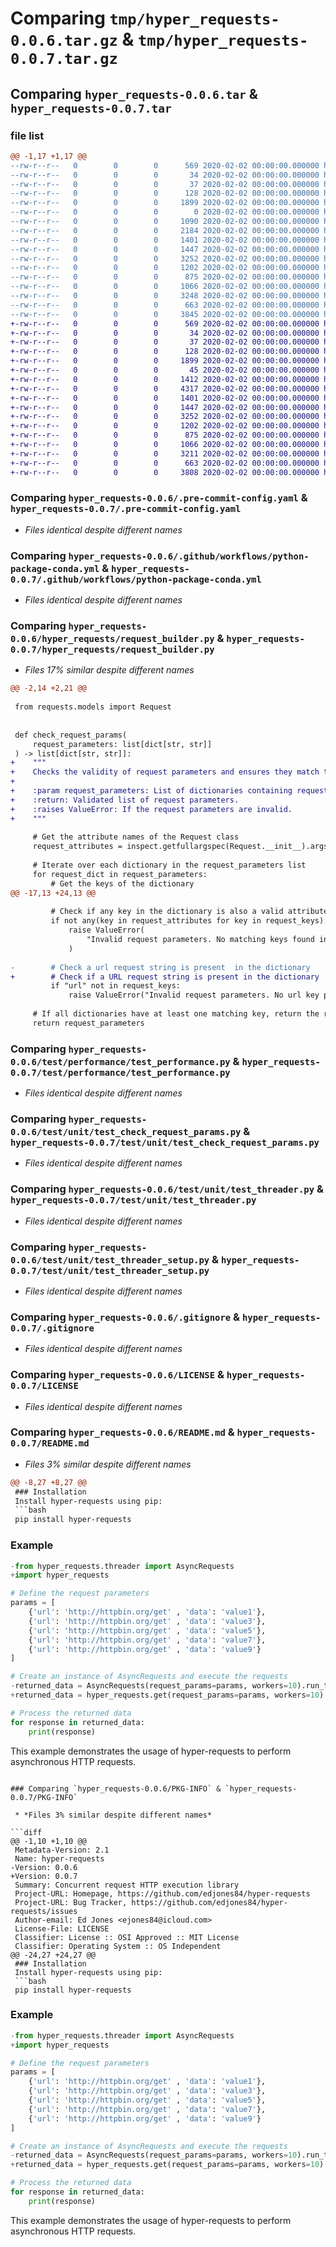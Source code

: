 # Comparing `tmp/hyper_requests-0.0.6.tar.gz` & `tmp/hyper_requests-0.0.7.tar.gz`

## Comparing `hyper_requests-0.0.6.tar` & `hyper_requests-0.0.7.tar`

### file list

```diff
@@ -1,17 +1,17 @@
--rw-r--r--   0        0        0      569 2020-02-02 00:00:00.000000 hyper_requests-0.0.6/.pre-commit-config.yaml
--rw-r--r--   0        0        0       34 2020-02-02 00:00:00.000000 hyper_requests-0.0.6/MANIFEST.in
--rw-r--r--   0        0        0       37 2020-02-02 00:00:00.000000 hyper_requests-0.0.6/requirements.txt
--rw-r--r--   0        0        0      128 2020-02-02 00:00:00.000000 hyper_requests-0.0.6/setup.cfg
--rw-r--r--   0        0        0     1899 2020-02-02 00:00:00.000000 hyper_requests-0.0.6/.github/workflows/python-package-conda.yml
--rw-r--r--   0        0        0        0 2020-02-02 00:00:00.000000 hyper_requests-0.0.6/hyper_requests/__init__.py
--rw-r--r--   0        0        0     1090 2020-02-02 00:00:00.000000 hyper_requests-0.0.6/hyper_requests/request_builder.py
--rw-r--r--   0        0        0     2184 2020-02-02 00:00:00.000000 hyper_requests-0.0.6/hyper_requests/threader.py
--rw-r--r--   0        0        0     1401 2020-02-02 00:00:00.000000 hyper_requests-0.0.6/test/performance/test_performance.py
--rw-r--r--   0        0        0     1447 2020-02-02 00:00:00.000000 hyper_requests-0.0.6/test/unit/test_check_request_params.py
--rw-r--r--   0        0        0     3252 2020-02-02 00:00:00.000000 hyper_requests-0.0.6/test/unit/test_threader.py
--rw-r--r--   0        0        0     1202 2020-02-02 00:00:00.000000 hyper_requests-0.0.6/test/unit/test_threader_setup.py
--rw-r--r--   0        0        0      875 2020-02-02 00:00:00.000000 hyper_requests-0.0.6/.gitignore
--rw-r--r--   0        0        0     1066 2020-02-02 00:00:00.000000 hyper_requests-0.0.6/LICENSE
--rw-r--r--   0        0        0     3248 2020-02-02 00:00:00.000000 hyper_requests-0.0.6/README.md
--rw-r--r--   0        0        0      663 2020-02-02 00:00:00.000000 hyper_requests-0.0.6/pyproject.toml
--rw-r--r--   0        0        0     3845 2020-02-02 00:00:00.000000 hyper_requests-0.0.6/PKG-INFO
+-rw-r--r--   0        0        0      569 2020-02-02 00:00:00.000000 hyper_requests-0.0.7/.pre-commit-config.yaml
+-rw-r--r--   0        0        0       34 2020-02-02 00:00:00.000000 hyper_requests-0.0.7/MANIFEST.in
+-rw-r--r--   0        0        0       37 2020-02-02 00:00:00.000000 hyper_requests-0.0.7/requirements.txt
+-rw-r--r--   0        0        0      128 2020-02-02 00:00:00.000000 hyper_requests-0.0.7/setup.cfg
+-rw-r--r--   0        0        0     1899 2020-02-02 00:00:00.000000 hyper_requests-0.0.7/.github/workflows/python-package-conda.yml
+-rw-r--r--   0        0        0       45 2020-02-02 00:00:00.000000 hyper_requests-0.0.7/hyper_requests/__init__.py
+-rw-r--r--   0        0        0     1412 2020-02-02 00:00:00.000000 hyper_requests-0.0.7/hyper_requests/request_builder.py
+-rw-r--r--   0        0        0     4317 2020-02-02 00:00:00.000000 hyper_requests-0.0.7/hyper_requests/threader.py
+-rw-r--r--   0        0        0     1401 2020-02-02 00:00:00.000000 hyper_requests-0.0.7/test/performance/test_performance.py
+-rw-r--r--   0        0        0     1447 2020-02-02 00:00:00.000000 hyper_requests-0.0.7/test/unit/test_check_request_params.py
+-rw-r--r--   0        0        0     3252 2020-02-02 00:00:00.000000 hyper_requests-0.0.7/test/unit/test_threader.py
+-rw-r--r--   0        0        0     1202 2020-02-02 00:00:00.000000 hyper_requests-0.0.7/test/unit/test_threader_setup.py
+-rw-r--r--   0        0        0      875 2020-02-02 00:00:00.000000 hyper_requests-0.0.7/.gitignore
+-rw-r--r--   0        0        0     1066 2020-02-02 00:00:00.000000 hyper_requests-0.0.7/LICENSE
+-rw-r--r--   0        0        0     3211 2020-02-02 00:00:00.000000 hyper_requests-0.0.7/README.md
+-rw-r--r--   0        0        0      663 2020-02-02 00:00:00.000000 hyper_requests-0.0.7/pyproject.toml
+-rw-r--r--   0        0        0     3808 2020-02-02 00:00:00.000000 hyper_requests-0.0.7/PKG-INFO
```

### Comparing `hyper_requests-0.0.6/.pre-commit-config.yaml` & `hyper_requests-0.0.7/.pre-commit-config.yaml`

 * *Files identical despite different names*

### Comparing `hyper_requests-0.0.6/.github/workflows/python-package-conda.yml` & `hyper_requests-0.0.7/.github/workflows/python-package-conda.yml`

 * *Files identical despite different names*

### Comparing `hyper_requests-0.0.6/hyper_requests/request_builder.py` & `hyper_requests-0.0.7/hyper_requests/request_builder.py`

 * *Files 17% similar despite different names*

```diff
@@ -2,14 +2,21 @@
 
 from requests.models import Request
 
 
 def check_request_params(
     request_parameters: list[dict[str, str]]
 ) -> list[dict[str, str]]:
+    """
+    Checks the validity of request parameters and ensures they match the attributes of the Request class.
+
+    :param request_parameters: List of dictionaries containing request parameters.
+    :return: Validated list of request parameters.
+    :raises ValueError: If the request parameters are invalid.
+    """
 
     # Get the attribute names of the Request class
     request_attributes = inspect.getfullargspec(Request.__init__).args
 
     # Iterate over each dictionary in the request_parameters list
     for request_dict in request_parameters:
         # Get the keys of the dictionary
@@ -17,13 +24,13 @@
 
         # Check if any key in the dictionary is also a valid attribute name of the Request class
         if not any(key in request_attributes for key in request_keys):
             raise ValueError(
                 "Invalid request parameters. No matching keys found in Request class attributes."
             )
 
-        # Check a url request string is present  in the dictionary
+        # Check if a URL request string is present in the dictionary
         if "url" not in request_keys:
             raise ValueError("Invalid request parameters. No url key present")
 
     # If all dictionaries have at least one matching key, return the request_parameters list
     return request_parameters
```

### Comparing `hyper_requests-0.0.6/test/performance/test_performance.py` & `hyper_requests-0.0.7/test/performance/test_performance.py`

 * *Files identical despite different names*

### Comparing `hyper_requests-0.0.6/test/unit/test_check_request_params.py` & `hyper_requests-0.0.7/test/unit/test_check_request_params.py`

 * *Files identical despite different names*

### Comparing `hyper_requests-0.0.6/test/unit/test_threader.py` & `hyper_requests-0.0.7/test/unit/test_threader.py`

 * *Files identical despite different names*

### Comparing `hyper_requests-0.0.6/test/unit/test_threader_setup.py` & `hyper_requests-0.0.7/test/unit/test_threader_setup.py`

 * *Files identical despite different names*

### Comparing `hyper_requests-0.0.6/.gitignore` & `hyper_requests-0.0.7/.gitignore`

 * *Files identical despite different names*

### Comparing `hyper_requests-0.0.6/LICENSE` & `hyper_requests-0.0.7/LICENSE`

 * *Files identical despite different names*

### Comparing `hyper_requests-0.0.6/README.md` & `hyper_requests-0.0.7/README.md`

 * *Files 3% similar despite different names*

```diff
@@ -8,27 +8,27 @@
 ### Installation
 Install hyper-requests using pip:
 ```bash
 pip install hyper-requests
 ```
 ### Example
 ```python
-from hyper_requests.threader import AsyncRequests
+import hyper_requests
 
 # Define the request parameters
 params = [
     {'url': 'http://httpbin.org/get' , 'data': 'value1'},
     {'url': 'http://httpbin.org/get' , 'data': 'value3'},
     {'url': 'http://httpbin.org/get' , 'data': 'value5'},
     {'url': 'http://httpbin.org/get' , 'data': 'value7'},
     {'url': 'http://httpbin.org/get' , 'data': 'value9'}
 ]
 
 # Create an instance of AsyncRequests and execute the requests
-returned_data = AsyncRequests(request_params=params, workers=10).run_threads()
+returned_data = hyper_requests.get(request_params=params, workers=10)
 
 # Process the returned data
 for response in returned_data:
     print(response)
 ```
 This example demonstrates the usage of hyper-requests to perform asynchronous HTTP requests.
```

### Comparing `hyper_requests-0.0.6/PKG-INFO` & `hyper_requests-0.0.7/PKG-INFO`

 * *Files 3% similar despite different names*

```diff
@@ -1,10 +1,10 @@
 Metadata-Version: 2.1
 Name: hyper-requests
-Version: 0.0.6
+Version: 0.0.7
 Summary: Concurrent request HTTP execution library
 Project-URL: Homepage, https://github.com/edjones84/hyper-requests
 Project-URL: Bug Tracker, https://github.com/edjones84/hyper-requests/issues
 Author-email: Ed Jones <ejones84@icloud.com>
 License-File: LICENSE
 Classifier: License :: OSI Approved :: MIT License
 Classifier: Operating System :: OS Independent
@@ -24,27 +24,27 @@
 ### Installation
 Install hyper-requests using pip:
 ```bash
 pip install hyper-requests
 ```
 ### Example
 ```python
-from hyper_requests.threader import AsyncRequests
+import hyper_requests
 
 # Define the request parameters
 params = [
     {'url': 'http://httpbin.org/get' , 'data': 'value1'},
     {'url': 'http://httpbin.org/get' , 'data': 'value3'},
     {'url': 'http://httpbin.org/get' , 'data': 'value5'},
     {'url': 'http://httpbin.org/get' , 'data': 'value7'},
     {'url': 'http://httpbin.org/get' , 'data': 'value9'}
 ]
 
 # Create an instance of AsyncRequests and execute the requests
-returned_data = AsyncRequests(request_params=params, workers=10).run_threads()
+returned_data = hyper_requests.get(request_params=params, workers=10)
 
 # Process the returned data
 for response in returned_data:
     print(response)
 ```
 This example demonstrates the usage of hyper-requests to perform asynchronous HTTP requests.
```


